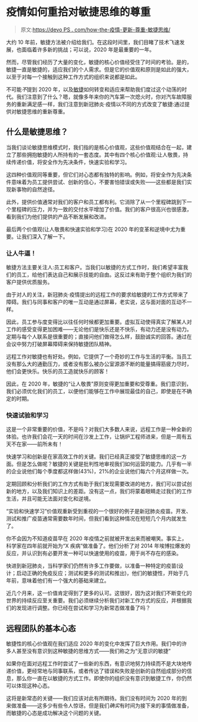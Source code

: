 # 疫情如何重拾对敏捷思维的尊重

> 原文:[https://devo PS . com/how-the-疫情-更新-尊重-敏捷思维/](https://devops.com/how-the-pandemic-renewed-respect-for-the-agile-mindset/)

大约 10 年前，敏捷方法被介绍给我们。在这段时间里，我们目睹了技术飞速发展，也面临着许多新的挑战；可以说，2020 年是最重要的一年。

然而，尽管我们经历了大量的变化，敏捷的核心价值经受住了时间的考验。是的，敏捷一直是敏捷的，适应我们的个人需求。但是它的价值观和原则是如此的强大，以至于对每一个接触到这种工作方式的组织来说都是如此。

不可能*不*提到 2020 年，以及[敏捷](https://devops.com/?s=Agile)如何转变和适应来帮助我们度过这个动荡的时代。我们注意到了什么？嗯，就像多年来你的汽车第一次熄火时，你对汽车故障服务的重新满足感一样，我们注意到新冠肺炎·疫情以不同的方式改变了敏捷:通过提供对敏捷思维的重新尊重。

## 什么是敏捷思维？

当我们谈论敏捷思维模式时，我们指的是核心价值观，这些价值观结合在一起，建立了那些拥抱敏捷的人所持有的一套态度。其中有四个核心价值观:让人敬畏，持续传递价值，将安全作为先决条件，快速实验和学习。

这四种价值观同等重要，但它们对心态都有独特的影响。例如，将安全作为先决条件意味着为员工提供尝试、创新的信心，不要害怕错误或失败——这些都是我们实现新事物的自然途径。

此外，提供价值通常对我们的客户和员工都有利。它消除了从一个里程碑跳到下一个里程碑的压力，并为一致的交付水平增加了价值。我们的客户很高兴也很感激，看到我们为他们提供的产品不断发展和改进。

最后两个价值观(让人敬畏和快速实验和学习)在 2020 年的变革和逆境中尤为重要。让我们深入了解一下。

### 让人牛逼！

敏捷方法主要关注人:员工和客户。当我们以敏捷的方式工作时，我们希望丰富我们的员工，给他们表达自己和展示技能的自由。这反过来有助于整个组织为我们的客户提供优质服务。

由于对人的关注，新冠肺炎·疫情提出的远程工作的要求给敏捷的工作方式带来了障碍。我们与同事和客户的唯一互动是通过屏幕，老实说，这与面对面的互动不一样。

因此，员工参与度变得比以往任何时候都更加重要。虚拟互动使得真实了解某人对工作的感受变得更加困难——无论他们是快乐还是不快乐，有动力还是没有动力。定期与每个人联系是很重要的；直接问他们做得怎么样，鼓励诚实的回答。通过在会议中努力打破屏幕障碍来保持敏捷团队精神。

远程工作对敏捷也有好处。例如，它提供了一个奇妙的工作与生活的平衡。当员工没有那么大的通勤压力，或者没有那么被办公室源源不断的能量搞得筋疲力尽时，他们会更快乐。快乐的员工造就快乐的顾客！

因此，在 2020 年，敏捷的“让人敬畏”原则变得更加重要和受尊重。我们意识到，我们必须优化我们的员工，以便他们能够在工作中展现最佳的自己，即使是在不确定的时期。

### 快速试验和学习

这是一个非常重要的价值，不是吗？对我们大多数人来说，远程工作是一种全新的体验。也许我们会花一天的时间在沙发上工作，让锅炉工程师进来，但是一周有五天不在家——前所未有！

快速学习和创新是在家高效工作的关键。我们已经真正接受了敏捷思维的这一方面。但是怎么做呢？敏捷的关键是批判性地审视我们如何运营的能力。几乎有一半的企业说他们每个季度都这样做(43%)，21%的企业说他们每六个月这样做一次。

定期回顾和分析我们的工作方式有助于我们发现需要改进的地方，我们可以尝试创新的地方，以及我们知识上的差距。没有这一点，我们将蒙着眼睛走过我们的工作生活，并且可能无法面对变化和逆境。

“实验和快速学习”价值观重新受到重视的一个很好的例子是新冠肺炎疫苗。开发、测试和推广疫苗通常需要数年时间，但我们看到这种情况在短短几个月内就发生了。

你不会因为不知道疫苗早在 2020 年疫情之前就被开发出来而被嘲笑。事实上，科学家在四年前就开始为“X 疾病”做准备了。他们分析了对 2014 年埃博拉爆发的反应，并认识到有必要开发一种可以快速使用的疫苗，用于尚不存在的感染。

快进到新冠肺炎，当科学家们仍然有许多工作要做，以准备一种特定的疫苗(设计；启动正确的免疫反应；测试和更多的测试和推出)，他们的敏捷性，开始于几年前，意味着他们有一个强大的基础来建立。

近几个月来，这一价值肯定得到了更多的认可。这很好，因为这对我们不断变化的世界的持续反应至关重要。我们必须继续分析我们对新工作方式的反应，并根据我们的发现进行调整。你已经在尝试和学习为新常态做准备了吗？

## 远程团队的基本心态

敏捷性的核心价值观在我们适应 2020 年的变化中发挥了巨大作用。我们中的许多人甚至没有意识到这种敏捷的思维方式——我们称之为“无意识的敏捷”

如果你在面对远程工作时尝试了一些新的东西，有意识地努力持续而不是大块地传递价值，更经常地与同事联系，或者传达了错误和失败是创新的自然组成部分的信息，那么你一直在以敏捷的方式工作。即使你的组织没有意识到敏捷工作，你仍然可以体现这种心态。

这将是新常态的关键——我们应该对此有所期待。我们没有时间为 2020 年的到来做准备——这多少有些令人惊讶。但是我们*确实*有时间为接下来的事情做准备，而敏捷的心态是成功解决这个问题的关键。